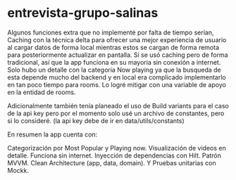 # entrevista-grupo-salinas

Algunos funciones extra que no implementé por falta de tiempo serían,
Caching con la técnica delta para ofrecer una mejor experiencia de usuario al cargar datos de forma local mientras
estos se cargan de forma remota para posteriormente actualizar en pantalla.
Si se usó caching pero de forma tradicional, así que la app funciona en su mayoria sin conexión a internet.
Solo hubo un detalle con la categoria Now playing ya que la busqueda de esta depende mucho del backend 
y en local era complicado implementarlo en tan poco tiempo para rooms. 
Lo logré mitigar con una variable de apoyo en la entidad de rooms.

Adicionalmente también tenía planeado el uso de Build variants para el caso de la api key 
pero por el momento solo usé un archivo de constantes, pero si lo consideré. (la api key debe de ir en data/utils/constants)

En resumen la app cuenta con: 

Categorización por Most Popular y Playing now.
Visualización de videos en detalle.
Funciona sin internet.
Inyección de dependencias con Hilt.
Patrón MVVM.
Clean Architecture (app, data, domain).
Y Pruebas unitarias con Mockk.
